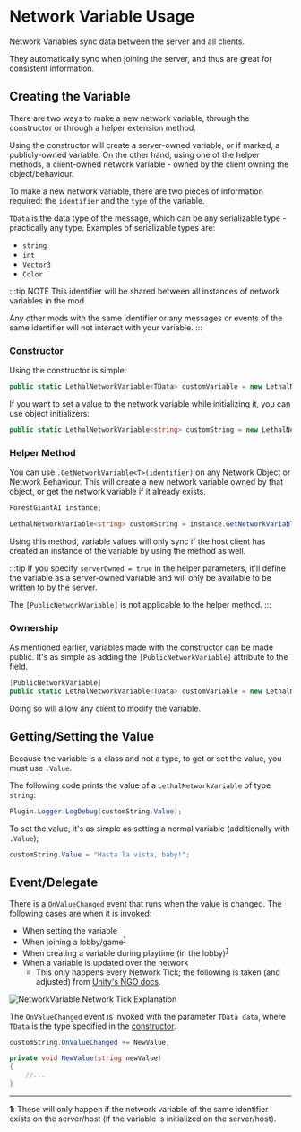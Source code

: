 ﻿---
prev: false
next: false
description: How to use LethalNetworkAPI's Network Variables.
---

# Network Variable Usage

Network Variables sync data between the server and all clients.

They automatically sync when joining the server, and thus are great for consistent information.

## Creating the Variable

There are two ways to make a new network variable, through the constructor or through a helper extension method.

Using the constructor will create a server-owned variable, or if marked, a publicly-owned variable. On the other hand, using one of the helper methods, a client-owned network variable - owned by the client owning the object/behaviour.

To make a new network variable, there are two pieces of information required: the `identifier` and the `type` of the variable.

`TData` is the data type of the message, which can be any serializable type - practically any type. Examples of serializable types are:

- `string`
- `int`
- `Vector3`
- `Color`

:::tip NOTE
This identifier will be shared between all instances of network variables in the mod.

Any other mods with the same identifier or any messages or events of the same identifier will not interact with your variable.
:::

### Constructor

Using the constructor is simple:

```csharp
public static LethalNetworkVariable<TData> customVariable = new LethalNetworkVariable<TData>(identifier: "customIdentifier");
```

If you want to set a value to the network variable while initializing it, you can use object initializers:

```csharp
public static LethalNetworkVariable<string> customString = new LethalNetworkVariable<string>("customString") { Value = "Hello, World!" };
```

### Helper Method

You can use `.GetNetworkVariable<T>(identifier)` on any Network Object or Network Behaviour. This will create a new network variable owned by that object, or get the network variable if it already exists.

```csharp
ForestGiantAI instance;

LethalNetworkVariable<string> customString = instance.GetNetworkVariable<string>("customString");
```

Using this method, variable values will only sync if the host client has created an instance of the variable by using the method as well.

:::tip
If you specify `serverOwned = true` in the helper parameters, it'll define the variable as a server-owned variable and will only be available to be written to by the server.

The `[PublicNetworkVariable]` is not applicable to the helper method.
:::

### Ownership

As mentioned earlier, variables made with the constructor can be made public. It's as simple as adding the `[PublicNetworkVariable]` attribute to the field.

```csharp
[PublicNetworkVariable]
public static LethalNetworkVariable<TData> customVariable = new LethalNetworkVariable<TData>(identifier: "customIdentifier");
```

Doing so will allow any client to modify the variable.

## Getting/Setting the Value

Because the variable is a class and not a type, to get or set the value, you must use `.Value`.

The following code prints the value of a `LethalNetworkVariable` of type `string`:

```csharp
Plugin.Logger.LogDebug(customString.Value);
```

To set the value, it's as simple as setting a normal variable (additionally with `.Value`);

```csharp
customString.Value = "Hasta la vista, baby!";
```

## Event/Delegate

There is a `OnValueChanged` event that runs when the value is changed. The following cases are when it is invoked:

- When setting the variable
- When joining a lobby/game<sup>[1](#fn-1)</sup>
- When creating a variable during playtime (in the lobby)<sup>[1](#fn-1)</sup>
- When a variable is updated over the network
  - This only happens every Network Tick; the following is taken (and adjusted) from [Unity's NGO docs](https://docs-multiplayer.unity3d.com/netcode/1.5.2/learn/rpcvnetvar/#choosing-between-networkvariables-or-rpcs).

![NetworkVariable Network Tick Explanation](/public/variables/usage/networktick.png)

The `OnValueChanged` event is invoked with the parameter `TData data`, where `TData` is the type specified in the [constructor](#constructor).

```csharp
customString.OnValueChanged += NewValue;

private void NewValue(string newValue)
{
    //...
}
```

---

<b id="fn-1" style="color: var(--vp-c-brand-1);">1</b>: These will only happen if the network variable of the same identifier exists on the server/host (if the variable is initialized on the server/host).